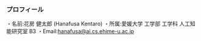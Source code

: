 ### プロフィール
・名前:花房 健太郎 (Hanafusa Kentaro)
・所属:愛媛大学 工学部 工学科 人工知能研究室 B3
・Email:hanafusa@ai.cs.ehime-u.ac.jp

<!--
**hanafusa0108/hanafusa0108** is a ✨ _special_ ✨ repository because its `README.md` (this file) appears on your GitHub profile.

Here are some ideas to get you started:
プロフィール
- 🌱 I’m currently learning ...
- 👯 I’m looking to collaborate on ...
- 🤔 I’m looking for help with ...
- 💬 Ask me about ...
- 📫 How to reach me: ...
- 😄 Pronouns: ...
- ⚡ Fun fact: ...
-->

